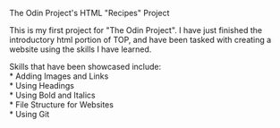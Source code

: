 The Odin Project's HTML "Recipes" Project

This is my first project for "The Odin Project". I have just finished the introductory html portion of TOP, and have been tasked with creating a website using the skills I have learned. 

Skills that have been showcased include: <br>
    * Adding Images and Links<br>
    * Using Headings <br>
    * Using Bold and Italics<br>
    * File Structure for Websites<br>
    * Using Git <br>